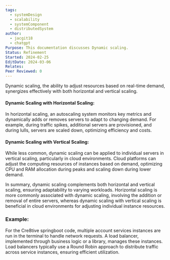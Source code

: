 ```yaml
---
tags:
  - systemDesign
  - scalability
  - systemComponent
  - distributedSystem
author:
  - jacgit18
  - chatgpt
Purpose: This documentation discusses Dynamic scaling.
Status: Refinement
Started: 2024-02-25
EditDate: 2024-03-06
Relates: 
Peer Reviewed: 0
---
```

Dynamic scaling, the ability to adjust resources based on real-time demand, synergizes effectively with both horizontal and vertical scaling.

#### Dynamic Scaling with Horizontal Scaling:
In horizontal scaling, an autoscaling system monitors key metrics and dynamically adds or removes servers to adapt to changing demand. For example, during traffic spikes, additional servers are provisioned, and during lulls, servers are scaled down, optimizing efficiency and costs.

#### Dynamic Scaling with Vertical Scaling:
While less common, dynamic scaling can be applied to individual servers in vertical scaling, particularly in cloud environments. Cloud platforms can adjust the computing resources of instances based on demand, optimizing CPU and RAM allocation during peaks and scaling down during lower demand.

In summary, dynamic scaling complements both horizontal and vertical scaling, ensuring adaptability to varying workloads. Horizontal scaling is more commonly associated with dynamic scaling, involving the addition or removal of entire servers, whereas dynamic scaling with vertical scaling is beneficial in cloud environments for adjusting individual instance resources.

### Example:

For the Cre8tive springboot code, multiple account services instances are run in the terminal to handle network requests. A load balancer, implemented through business logic or a library, manages these instances. Load balancers typically use a Round Robin approach to distribute traffic across service instances, ensuring efficient utilization.
